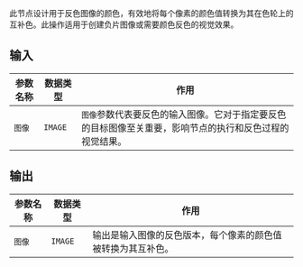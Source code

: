 此节点设计用于反色图像的颜色，有效地将每个像素的颜色值转换为其在色轮上的互补色。此操作适用于创建负片图像或需要颜色反色的视觉效果。

## 输入

| 参数名称 | 数据类型 | 作用 |
| --- | --- | --- |
| `图像` | `IMAGE` | `图像`参数代表要反色的输入图像。它对于指定要反色的目标图像至关重要，影响节点的执行和反色过程的视觉结果。 |

## 输出

| 参数名称 | 数据类型 | 作用 |
| --- | --- | --- |
| `图像` | `IMAGE` | 输出是输入图像的反色版本，每个像素的颜色值被转换为其互补色。 |
